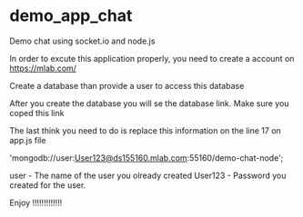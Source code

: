 # demo_app_chat
Demo chat using socket.io and node.js

In order to excute this application properly, you need to create a account on https://mlab.com/

Create a database than provide a user to access this database

After you create the database you will se the database link. Make sure you coped this link 

The last think you need to do is replace this information on the line 17 on app.js file 

'mongodb://user:User123@ds155160.mlab.com:55160/demo-chat-node';

user - The name of the user you olready created 
User123 - Password you created for the user.


Enjoy !!!!!!!!!!!!!
